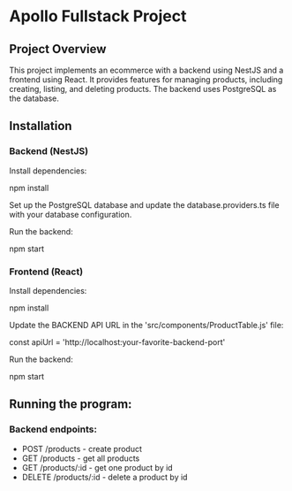 # Apollo Fullstack Project

## Project Overview

This project implements an ecommerce with a backend using NestJS and a frontend using React. It provides features for managing products, including creating, listing, and deleting products. The backend uses PostgreSQL as the database.

## Installation

### Backend (NestJS)

Install dependencies:

npm install

Set up the PostgreSQL database and update the database.providers.ts file with your database configuration.

Run the backend:

npm start


### Frontend (React)

Install dependencies:

npm install

Update the BACKEND API URL in the 'src/components/ProductTable.js' file:

const apiUrl = 'http://localhost:your-favorite-backend-port'

Run the backend:

npm start

## Running the program:

### Backend endpoints:

- POST /products - create product
- GET /products - get all products
- GET /products/:id - get one product by id
- DELETE /products/:id - delete a product by id
